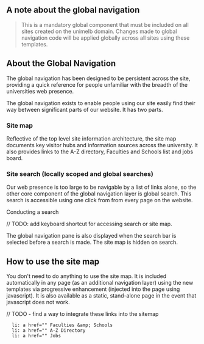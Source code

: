 ## A note about the global navigation

> This is a mandatory global component that must be included on all sites created on the unimelb domain. Changes made to global navigation code will be applied globally across all sites using these templates. 

## About the Global Navigation

The global navigation has been designed to be persistent across the site, providing a quick reference for people unfamiliar with the breadth of the universities web presence. 

The global navigation exists to enable people using our site easily find their way between significant parts of our website. It has two parts.

### Site map

Reflective of the top level site information architecture, the site map documents key visitor hubs and information sources across the university. It also provides links to the A-Z directory, Faculties and Schools list and jobs board. 

### Site search (locally scoped and global searches)

Our web presence is too large to be navigable by a list of links alone, so the other core component of the global navigation layer is global search. This search is accessible using one click from from every page on the website.

Conducting a search 

// TODO: add keyboard shortcut for accessing search or site map. 

The global navigation pane is also displayed when the search bar is selected before a search is made. The site map is hidden on search. 



## How to use the site map

You don't need to do anything to use the site map. It is included automatically in any page (as an additional navigation layer) using the new templates via progressive enhancement (injected into the page using javascript). It is also available as a static, stand-alone page in the event that javascript does not work. 

// TODO - find a way to integrate these links into the sitemap

      li: a href="" Faculties &amp; Schools
      li: a href="" A-Z Directory
      li: a href="" Jobs